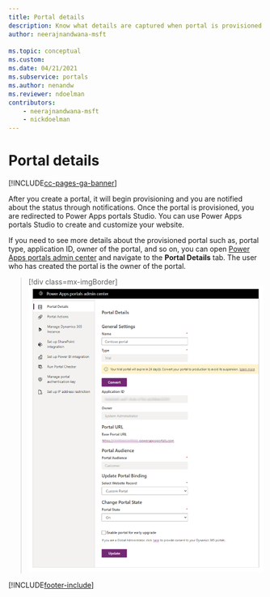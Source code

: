 ```yaml
---
title: Portal details
description: Know what details are captured when portal is provisioned and what you can use.
author: neerajnandwana-msft

ms.topic: conceptual
ms.custom: 
ms.date: 04/21/2021
ms.subservice: portals
ms.author: nenandw
ms.reviewer: ndoelman
contributors:
    - neerajnandwana-msft
    - nickdoelman
---
```


# Portal details


[!INCLUDE[cc-pages-ga-banner](../../../includes/cc-pages-ga-banner.md)]

After you create a portal, it will begin provisioning and you are notified about the status through notifications. Once the portal is provisioned, you are redirected to Power Apps portals Studio. You can use Power Apps portals Studio to create and customize your website.

If you need to see more details about the provisioned portal such as, portal type, application ID, owner of the portal, and so on, you can open [Power Apps portals admin center](admin-overview.md) and navigate to the **Portal Details** tab. The user who has created the portal is the owner of the portal.

> [!div class=mx-imgBorder]
> ![Portal details.](../media/portal-details-admin.png "Portal details")

[!INCLUDE[footer-include](../../../includes/footer-banner.md)]
